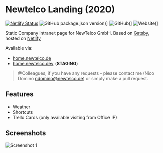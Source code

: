 # Newtelco Landing (2020)

[![Netlify Status](https://api.netlify.com/api/v1/badges/febd2a9f-320b-4b54-9677-37b67e512ba4/deploy-status)](https://app.netlify.com/sites/cocky-morse-dbac53/deploys)
![GitHub package.json version](https://img.shields.io/github/package-json/v/ndom91/gatsby-landing?color=%2367b246&style=flat-square))]
![GitHub](https://img.shields.io/github/license/ndom91/gatsby-landing?style=flat-square))]
![Website](https://img.shields.io/website?color=%2367b246&down_message=offline&label=status&style=flat-square&up_message=online&url=https%3A%2F%2Fhome.newtelco.de))]

Static Company intranet page for NewTelco GmbH. Based on [Gatsby](https://gatsbyjs.org), hosted on [Netlify](https://netlify.com)

Available via:  
- [home.newtelco.de](https://home.newtelco.de)  
- [home.newtelco.dev](https://home.newtelco.dev) (**STAGING**)  

> @Colleagues, if you have any requests - please contact me (Nico Domino <ndomino@newtelco.de>) or simply make a pull request.

## Features

- Weather
- Shortcuts
- Trello Cards (only available visiting from Office IP)

## Screenshots

![Screenshot 1](https://i.imgur.com/YvIyByd.png)
